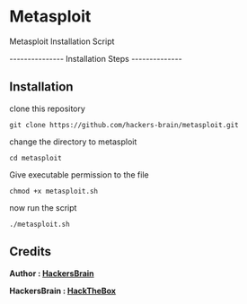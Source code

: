 # Metasploit
Metasploit Installation Script


--------------- Installation Steps --------------

## Installation

clone this repository
```
git clone https://github.com/hackers-brain/metasploit.git
```
change the directory to metasploit
```
cd metasploit
```
Give executable permission to the file
```
chmod +x metasploit.sh
```
now run the script
```
./metasploit.sh
```

## Credits
**Author : [HackersBrain](https://github.com/hacker-brain/)**

**HackersBrain : [HackTheBox](http://www.hackthebox.eu/badge/image/303514)**
